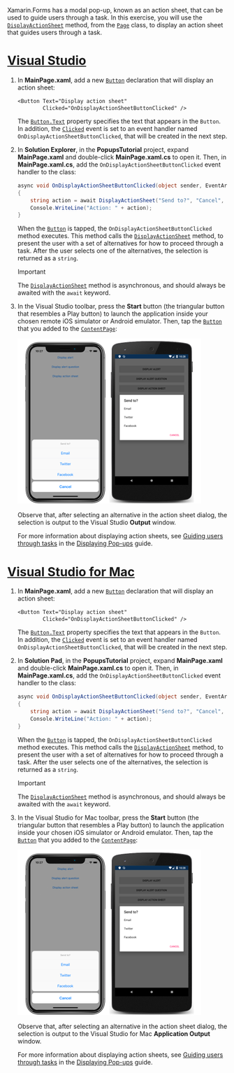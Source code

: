 
Xamarin.Forms has a modal pop-up, known as an action sheet, that can be used to guide users through a task. In this exercise, you will use the [`DisplayActionSheet`](xref:Xamarin.Forms.Page.DisplayActionSheet*) method, from the [`Page`](xref:Xamarin.Forms.Page) class, to display an action sheet that guides users through a task.

# [Visual Studio](#tab/vswin)

1. In **MainPage.xaml**, add a new [`Button`](xref:Xamarin.Forms.Button) declaration that will display an action sheet:

    ```xaml
    <Button Text="Display action sheet"
            Clicked="OnDisplayActionSheetButtonClicked" />
    ```

     The [`Button.Text`](xref:Xamarin.Forms.Button.Text) property specifies the text that appears in the `Button`. In addition, the [`Clicked`](xref:Xamarin.Forms.Button.Clicked) event is set to an event handler named `OnDisplayActionSheetButtonClicked`, that will be created in the next step.

1. In **Solution Explorer**, in the **PopupsTutorial** project, expand **MainPage.xaml** and double-click **MainPage.xaml.cs** to open it. Then, in **MainPage.xaml.cs**, add the `OnDisplayActionSheetButtonClicked` event handler to the class:

    ```csharp
    async void OnDisplayActionSheetButtonClicked(object sender, EventArgs e)
    {
        string action = await DisplayActionSheet("Send to?", "Cancel", null, "Email", "Twitter", "Facebook");
        Console.WriteLine("Action: " + action);
    }
    ```

    When the [`Button`](xref:Xamarin.Forms.Button) is tapped, the `OnDisplayActionSheetButtonClicked` method executes. This method calls the [`DisplayActionSheet`](xref:Xamarin.Forms.Page.DisplayActionSheet*) method, to present the user with a set of alternatives for how to proceed through a task. After the user selects one of the alternatives, the selection is returned as a `string`.

    > [!IMPORTANT]
    > The [`DisplayActionSheet`](xref:Xamarin.Forms.Page.DisplayActionSheet*) method is asynchronous, and should always be awaited with the `await` keyword.

1. In the Visual Studio toolbar, press the **Start** button (the triangular button that resembles a Play button) to launch the application inside your chosen remote iOS simulator or Android emulator. Then, tap the [`Button`](xref:Xamarin.Forms.Button) that you added to the [`ContentPage`](xref:Xamarin.Forms.ContentPage):

    [![Screenshot of an action sheet, on iOS and Android](../images/actionsheet.png "Actionsheet that guides users through a task")](../images/actionsheet-large.png#lightbox "Actionsheet that guides users through a task")

    Observe that, after selecting an alternative in the action sheet dialog, the selection is output to the Visual Studio **Output** window.

    For more information about displaying action sheets, see [Guiding users through tasks](~/xamarin-forms/app-fundamentals/navigation/pop-ups.md#guiding-users-through-tasks) in the [Displaying Pop-ups](~/xamarin-forms/app-fundamentals/navigation/pop-ups.md) guide.

# [Visual Studio for Mac](#tab/vsmac)

1. In **MainPage.xaml**, add a new [`Button`](xref:Xamarin.Forms.Button) declaration that will display an action sheet:

    ```xaml
    <Button Text="Display action sheet"
            Clicked="OnDisplayActionSheetButtonClicked" />
    ```

    The [`Button.Text`](xref:Xamarin.Forms.Button.Text) property specifies the text that appears in the `Button`. In addition, the [`Clicked`](xref:Xamarin.Forms.Button.Clicked) event is set to an event handler named `OnDisplayActionSheetButtonClicked`, that will be created in the next step.

1. In **Solution Pad**, in the **PopupsTutorial** project, expand **MainPage.xaml** and double-click **MainPage.xaml.cs** to open it. Then, in **MainPage.xaml.cs**, add the `OnDisplayActionSheetButtonClicked` event handler to the class:

    ```csharp
    async void OnDisplayActionSheetButtonClicked(object sender, EventArgs e)
    {
        string action = await DisplayActionSheet("Send to?", "Cancel", null, "Email", "Twitter", "Facebook");
        Console.WriteLine("Action: " + action);
    }
    ```

    When the [`Button`](xref:Xamarin.Forms.Button) is tapped, the `OnDisplayActionSheetButtonClicked` method executes. This method calls the [`DisplayActionSheet`](xref:Xamarin.Forms.Page.DisplayActionSheet*) method, to present the user with a set of alternatives for how to proceed through a task. After the user selects one of the alternatives, the selection is returned as a `string`.

    > [!IMPORTANT]
    > The [`DisplayActionSheet`](xref:Xamarin.Forms.Page.DisplayActionSheet*) method is asynchronous, and should always be awaited with the `await` keyword.

1. In the Visual Studio for Mac toolbar, press the **Start** button (the triangular button that resembles a Play button) to launch the application inside your chosen iOS simulator or Android emulator. Then, tap the [`Button`](xref:Xamarin.Forms.Button) that you added to the [`ContentPage`](xref:Xamarin.Forms.ContentPage):

    [![Screenshot of an action sheet, on iOS and Android](../images/actionsheet.png "Actionsheet that guides users through a task")](../images/actionsheet-large.png#lightbox "Actionsheet that guides users through a task")

    Observe that, after selecting an alternative in the action sheet dialog, the selection is output to the Visual Studio for Mac **Application Output** window.

    For more information about displaying action sheets, see [Guiding users through tasks](~/xamarin-forms/app-fundamentals/navigation/pop-ups.md#guiding-users-through-tasks) in the [Displaying Pop-ups](~/xamarin-forms/app-fundamentals/navigation/pop-ups.md) guide.
